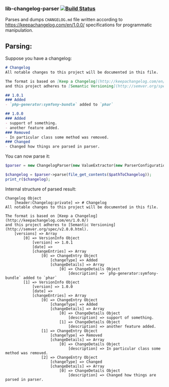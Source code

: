 ### lib-changelog-parser [![Build Status](https://travis-ci.org/paysera/lib-changelog-parser.svg?branch=master)](https://travis-ci.org/paysera/lib-changelog-parser)

Parses and dumps `CHANGELOG.md` file written according to https://keepachangelog.com/en/1.0.0/ specifications for programmatic manipulation.

## Parsing:
Suppose you have a changelog:
```markdown
# Changelog
All notable changes to this project will be documented in this file.

The format is based on [Keep a Changelog](http://keepachangelog.com/en/1.0.0/)
and this project adheres to [Semantic Versioning](http://semver.org/spec/v2.0.0.html).

## 1.0.1
### Added
- `php-generator:symfony-bundle` added to `phar`

## 1.0.0
### Added
- support of something.
- another feature added.
### Removed
- In particular class some method was removed.
### Changed
- Changed how things are parsed in parser.
```

You can now parse it:
```php
$parser = new ChangelogParser(new ValueExtractor(new ParserConfiguration()));

$changelog = $parser->parse(file_get_contents($pathToChangelog));
print_r($changelog);
```

Internal structure of parsed result:
```text
Changelog Object
    [header:Changelog:private] => # Changelog
All notable changes to this project will be documented in this file.

The format is based on [Keep a Changelog](http://keepachangelog.com/en/1.0.0/)
and this project adheres to [Semantic Versioning](http://semver.org/spec/v2.0.0.html).
    [versions] => Array
        [0] => VersionInfo Object
            [version] => 1.0.1
            [date] => 
            [changeEntries] => Array
                [0] => ChangeEntry Object
                    [changeType] => Added
                    [changeDetails] => Array
                        [0] => ChangeDetails Object
                            [description] => `php-generator:symfony-bundle` added to `phar`
        [1] => VersionInfo Object
            [version] => 1.0.0
            [date] => 
            [changeEntries] => Array
                [0] => ChangeEntry Object
                    [changeType] => Added
                    [changeDetails] => Array
                        [0] => ChangeDetails Object
                            [description] => support of something.
                        [1] => ChangeDetails Object
                            [description] => another feature added.
                [1] => ChangeEntry Object
                    [changeType] => Removed
                    [changeDetails] => Array
                        [0] => ChangeDetails Object
                            [description] => In particular class some method was removed.
                [2] => ChangeEntry Object
                    [changeType] => Changed
                    [changeDetails] => Array
                        [0] => ChangeDetails Object
                            [description] => Changed how things are parsed in parser.
```
